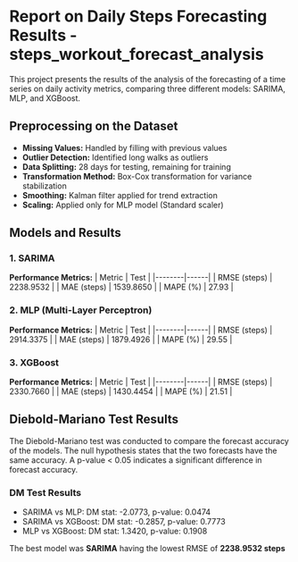 # Report on Daily Steps Forecasting Results - steps_workout_forecast_analysis

This project presents the results of the analysis of the forecasting of a time series on daily activity metrics, comparing three different models: SARIMA, MLP, and XGBoost.

## Preprocessing on the Dataset
- **Missing Values:** Handled by filling with previous values
- **Outlier Detection:** Identified long walks as outliers
- **Data Splitting:** 28 days for testing, remaining for training
- **Transformation Method:** Box-Cox transformation for variance stabilization
- **Smoothing:** Kalman filter applied for trend extraction
- **Scaling:** Applied only for MLP model (Standard scaler)

## Models and Results

### 1. SARIMA

**Performance Metrics:**
| Metric | Test |
|--------|------|
| RMSE (steps) | 2238.9532 |
| MAE (steps) | 1539.8650 |
| MAPE (%) | 27.93 |

### 2. MLP (Multi-Layer Perceptron)

**Performance Metrics:**
| Metric | Test |
|--------|------|
| RMSE (steps) | 2914.3375 |
| MAE (steps) | 1879.4926 |
| MAPE (%) | 29.55 |

### 3. XGBoost

**Performance Metrics:**
| Metric | Test |
|--------|------|
| RMSE (steps) | 2330.7660 |
| MAE (steps) | 1430.4454 |
| MAPE (%) | 21.51 |

## Diebold-Mariano Test Results
The Diebold-Mariano test was conducted to compare the forecast accuracy of the models.
The null hypothesis states that the two forecasts have the same accuracy.
A p-value < 0.05 indicates a significant difference in forecast accuracy.

### DM Test Results
- SARIMA vs MLP: DM stat: -2.0773, p-value: 0.0474
- SARIMA vs XGBoost: DM stat: -0.2857, p-value: 0.7773
- MLP vs XGBoost: DM stat: 1.3420, p-value: 0.1908

The best model was **SARIMA** having the lowest RMSE of **2238.9532 steps**
